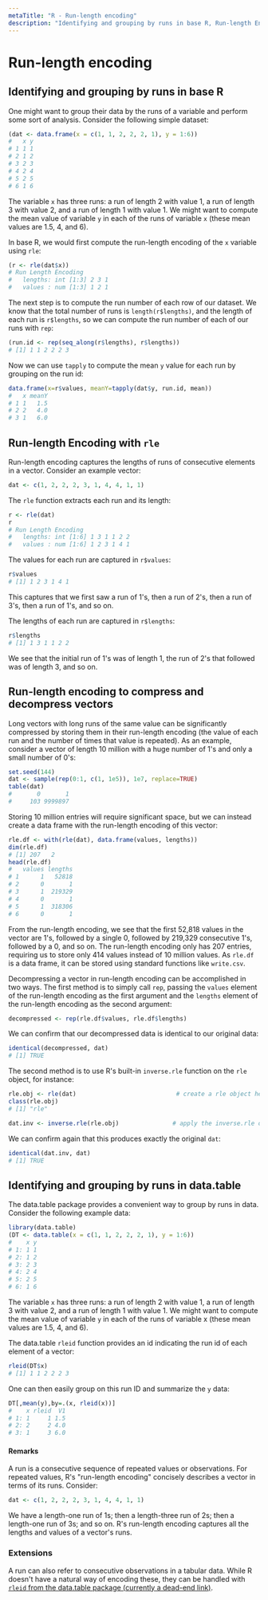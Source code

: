 ```yaml
---
metaTitle: "R - Run-length encoding"
description: "Identifying and grouping by runs in base R, Run-length Encoding with `rle`, Run-length encoding to compress and decompress vectors, Identifying and grouping by runs in data.table"
---
```


# Run-length encoding



## Identifying and grouping by runs in base R


One might want to group their data by the runs of a variable and perform some sort of analysis. Consider the following simple dataset:

```r
(dat <- data.frame(x = c(1, 1, 2, 2, 2, 1), y = 1:6))
#   x y
# 1 1 1
# 2 1 2
# 3 2 3
# 4 2 4
# 5 2 5
# 6 1 6

```

The variable `x` has three runs: a run of length 2 with value 1, a run of length 3 with value 2, and a run of length 1 with value 1. We might want to compute the mean value of variable `y` in each of the runs of variable `x` (these mean values are 1.5, 4, and 6).

In base R, we would first compute the run-length encoding of the `x` variable using `rle`:

```r
(r <- rle(dat$x))
# Run Length Encoding
#   lengths: int [1:3] 2 3 1
#   values : num [1:3] 1 2 1

```

The next step is to compute the run number of each row of our dataset. We know that the total number of runs is `length(r$lengths)`, and the length of each run is `r$lengths`, so we can compute the run number of each of our runs with `rep`:

```r
(run.id <- rep(seq_along(r$lengths), r$lengths))
# [1] 1 1 2 2 2 3

```

Now we can use `tapply` to compute the mean `y` value for each run by grouping on the run id:

```r
data.frame(x=r$values, meanY=tapply(dat$y, run.id, mean))
#   x meanY
# 1 1   1.5
# 2 2   4.0
# 3 1   6.0

```



## Run-length Encoding with `rle`


Run-length encoding captures the lengths of runs of consecutive elements in a vector. Consider an example vector:

```r
dat <- c(1, 2, 2, 2, 3, 1, 4, 4, 1, 1)

```

The `rle` function extracts each run and its length:

```r
r <- rle(dat)
r
# Run Length Encoding
#   lengths: int [1:6] 1 3 1 1 2 2
#   values : num [1:6] 1 2 3 1 4 1

```

The values for each run are captured in `r$values`:

```r
r$values
# [1] 1 2 3 1 4 1

```

This captures that we first saw a run of 1's, then a run of 2's, then a run of 3's, then a run of 1's, and so on.

The lengths of each run are captured in `r$lengths`:

```r
r$lengths
# [1] 1 3 1 1 2 2

```

We see that the initial run of 1's was of length 1, the run of 2's that followed was of length 3, and so on.



## Run-length encoding to compress and decompress vectors


Long vectors with long runs of the same value can be significantly compressed by storing them in their run-length encoding (the value of each run and the number of times that value is repeated). As an example, consider a vector of length 10 million with a huge number of 1's and only a small number of 0's:

```r
set.seed(144)
dat <- sample(rep(0:1, c(1, 1e5)), 1e7, replace=TRUE)
table(dat)
#       0       1 
#     103 9999897 

```

Storing 10 million entries will require significant space, but we can instead create a data frame with the run-length encoding of this vector:

```r
rle.df <- with(rle(dat), data.frame(values, lengths))
dim(rle.df)
# [1] 207   2
head(rle.df)
#   values lengths
# 1      1   52818
# 2      0       1
# 3      1  219329
# 4      0       1
# 5      1  318306
# 6      0       1

```

From the run-length encoding, we see that the first 52,818 values in the vector are 1's, followed by a single 0, followed by 219,329 consecutive 1's, followed by a 0, and so on. The run-length encoding only has 207 entries, requiring us to store only 414 values instead of 10 million values. As `rle.df` is a data frame, it can be stored using standard functions like `write.csv`.

Decompressing a vector in run-length encoding can be accomplished in two ways. The first method is to simply call `rep`, passing the `values` element of the run-length encoding as the first argument and the `lengths` element of the run-length encoding as the second argument:

```r
decompressed <- rep(rle.df$values, rle.df$lengths)

```

We can confirm that our decompressed data is identical to our original data:

```r
identical(decompressed, dat)
# [1] TRUE

```

The second method is to use R's built-in `inverse.rle` function on the `rle` object, for instance:

```r
rle.obj <- rle(dat)                            # create a rle object here
class(rle.obj)
# [1] "rle"

dat.inv <- inverse.rle(rle.obj)               # apply the inverse.rle on the rle object

```

We can confirm again that this produces exactly the original `dat`:

```r
identical(dat.inv, dat)
# [1] TRUE

```



## Identifying and grouping by runs in data.table


The data.table package provides a convenient way to group by runs in data. Consider the following example data:

```r
library(data.table)
(DT <- data.table(x = c(1, 1, 2, 2, 2, 1), y = 1:6))
#    x y
# 1: 1 1
# 2: 1 2
# 3: 2 3
# 4: 2 4
# 5: 2 5
# 6: 1 6

```

The variable `x` has three runs: a run of length 2 with value 1, a run of length 3 with value 2, and a run of length 1 with value 1. We might want to compute the mean value of variable `y` in each of the runs of variable x (these mean values are 1.5, 4, and 6).

The data.table `rleid` function provides an id indicating the run id of each element of a vector:

```r
rleid(DT$x)
# [1] 1 1 2 2 2 3

```

One can then easily group on this run ID and summarize the `y` data:

```r
DT[,mean(y),by=.(x, rleid(x))]
#    x rleid  V1
# 1: 1     1 1.5
# 2: 2     2 4.0
# 3: 1     3 6.0

```



#### Remarks


A run is a consecutive sequence of repeated values or observations. For repeated values, R's "run-length encoding" concisely describes a vector in terms of its runs. Consider:

```r
dat <- c(1, 2, 2, 2, 3, 1, 4, 4, 1, 1)

```

We have a length-one run of 1s; then a length-three run of 2s; then a length-one run of 3s; and so on. R's run-length encoding captures all the lengths and values of a vector's runs.

### Extensions

A run can also refer to consecutive observations in a tabular data. While R doesn't have a natural way of encoding these, they can be handled with [`rleid` from the data.table package (currently a dead-end link)](http://stackoverflow.com/documentation/data.table/topic-requests/4117).

